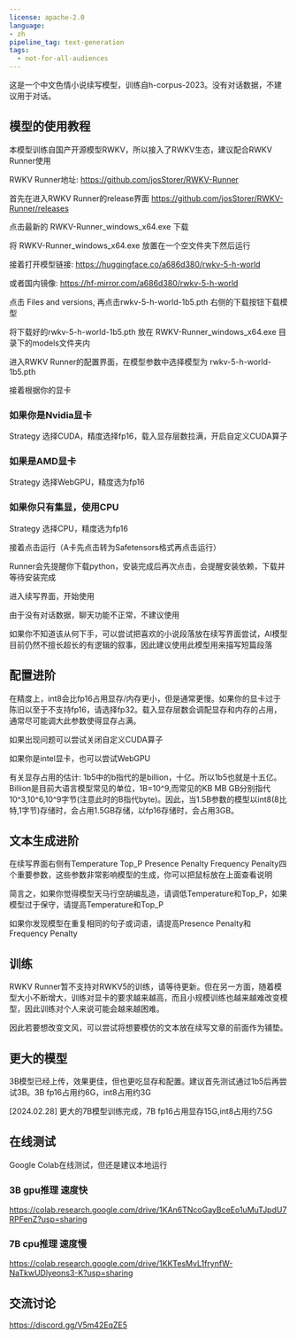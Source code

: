 ```yaml
---
license: apache-2.0
language:
- zh
pipeline_tag: text-generation
tags:
  - not-for-all-audiences
---
```

 


这是一个中文色情小说续写模型，训练自h-corpus-2023。没有对话数据，不建议用于对话。


## 模型的使用教程

本模型训练自国产开源模型RWKV，所以接入了RWKV生态，建议配合RWKV Runner使用

RWKV Runner地址: https://github.com/josStorer/RWKV-Runner

首先在进入RWKV Runner的release界面 https://github.com/josStorer/RWKV-Runner/releases

点击最新的 RWKV-Runner_windows_x64.exe 下载

将 RWKV-Runner_windows_x64.exe 放置在一个空文件夹下然后运行

接着打开模型链接: https://huggingface.co/a686d380/rwkv-5-h-world

或者国内镜像: https://hf-mirror.com/a686d380/rwkv-5-h-world

点击 Files and versions, 再点击rwkv-5-h-world-1b5.pth 右侧的下载按钮下载模型

将下载好的rwkv-5-h-world-1b5.pth 放在 RWKV-Runner_windows_x64.exe 目录下的models文件夹内

进入RWKV Runner的配置界面，在模型参数中选择模型为 rwkv-5-h-world-1b5.pth

接着根据你的显卡

### 如果你是Nvidia显卡

Strategy 选择CUDA，精度选择fp16，载入显存层数拉满，开启自定义CUDA算子

### 如果是AMD显卡

Strategy 选择WebGPU，精度选为fp16

### 如果你只有集显，使用CPU

Strategy 选择CPU，精度选为fp16


接着点击运行（A卡先点击转为Safetensors格式再点击运行）

Runner会先提醒你下载python，安装完成后再次点击，会提醒安装依赖，下载并等待安装完成

进入续写界面，开始使用

由于没有对话数据，聊天功能不正常，不建议使用

如果你不知道该从何下手，可以尝试把喜欢的小说段落放在续写界面尝试，AI模型目前仍然不擅长超长的有逻辑的叙事，因此建议使用此模型用来描写短篇段落

## 配置进阶

在精度上，int8会比fp16占用显存/内存更小，但是通常更慢。如果你的显卡过于陈旧以至于不支持fp16，请选择fp32。载入显存层数会调配显存和内存的占用，通常尽可能调大此参数使得显存占满。

如果出现问题可以尝试关闭自定义CUDA算子

如果你是intel显卡，也可以尝试WebGPU

有关显存占用的估计: 1b5中的b指代的是billion，十亿。所以1b5也就是十五亿。Billion是目前大语言模型常见的单位，1B=10^9,而常见的KB MB GB分别指代10^3,10^6,10^9字节(注意此时的B指代byte)。因此，当1.5B参数的模型以int8(8比特,1字节)存储时，会占用1.5GB存储，以fp16存储时，会占用3GB。

## 文本生成进阶

在续写界面右侧有Temperature Top_P Presence Penalty Frequency Penalty四个重要参数，这些参数非常影响模型的生成，你可以把鼠标放在上面查看说明

简言之，如果你觉得模型天马行空胡编乱造，请调低Temperature和Top_P，如果模型过于保守，请提高Temperature和Top_P

如果你发现模型在重复相同的句子或词语，请提高Presence Penalty和Frequency Penalty


## 训练

RWKV Runner暂不支持对RWKV5的训练，请等待更新。但在另一方面，随着模型大小不断增大，训练对显卡的要求越来越高，而且小规模训练也越来越难改变模型，因此训练对个人来说可能会越来越困难。

因此若要想改变文风，可以尝试将想要模仿的文本放在续写文章的前面作为铺垫。

## 更大的模型

3B模型已经上传，效果更佳，但也更吃显存和配置。建议首先测试通过1b5后再尝试3B。3B fp16占用约6G，int8占用约3G

[2024.02.28] 更大的7B模型训练完成，7B fp16占用显存15G,int8占用约7.5G

## 在线测试

Google Colab在线测试，但还是建议本地运行

### 3B gpu推理 速度快
https://colab.research.google.com/drive/1KAn6TNcoGayBceEo1uMuTJpdU7RPFenZ?usp=sharing

### 7B cpu推理 速度慢
https://colab.research.google.com/drive/1KKTesMvL1frynfW-NaTkwUDlyeons3-K?usp=sharing

## 交流讨论

https://discord.gg/V5m42EqZE5
